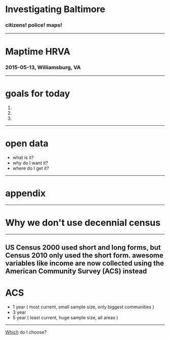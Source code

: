 # Investigating Baltimore
### citizens! police! maps!
---
# Maptime HRVA
### 2015-05-13, Williamsburg, VA
---
# goals for today
1. 
1.
1.
---
# open data

* what is it?
* why do I want it?
* where do I get it?






---
# appendix
---
# Why we don't use decennial census
---
US Census 2000 used short and long forms, but Census 2010 only used the short form.
awesome variables like income are now collected using the American Community Survey (ACS) instead
---
# ACS

* 1 year ( most current, small sample size, only biggest communities )
* 3 year 
* 5 year ( least current, huge sample size, all areas )
---
[Which](http://www.census.gov/acs/www/guidance_for_data_users/estimates/) do I choose?
